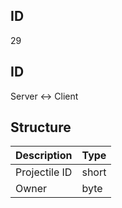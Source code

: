 ## ID
29

## ID
Server <-> Client

## Structure
| Description   | Type  |
|---------------|-------|
| Projectile ID | short |
| Owner         | byte  |